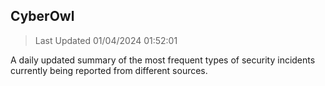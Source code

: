 ## CyberOwl 
> Last Updated 01/04/2024 01:52:01 


A daily updated summary of the most frequent types of security incidents currently being reported from different sources.

